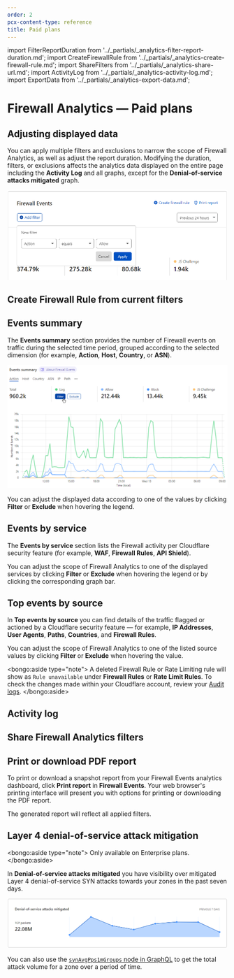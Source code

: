 ```yaml
---
order: 2
pcx-content-type: reference
title: Paid plans
---
```


import FilterReportDuration from '../_partials/_analytics-filter-report-duration.md';
import CreateFirewallRule from '../_partials/_analytics-create-firewall-rule.md';
import ShareFilters from '../_partials/_analytics-share-url.md';
import ActivityLog from '../_partials/_analytics-activity-log.md';
import ExportData from '../_partials/_analytics-export-data.md';

# Firewall Analytics — Paid plans

## Adjusting displayed data

You can apply multiple filters and exclusions to narrow the scope of Firewall Analytics, as well as adjust the report duration. Modifying the duration, filters, or exclusions affects the analytics data displayed on the entire page including the **Activity Log** and all graphs, except for the **Denial-of-service attacks mitigated** graph.

![Add a new filter in Firewall Analytics](../images/analytics-add-filter.png)

<FilterReportDuration />

## Create Firewall Rule from current filters

<CreateFirewallRule />

## Events summary

The **Events summary** section provides the number of Firewall events on traffic during the selected time period, grouped according to the selected dimension (for example, **Action**, **Host**, **Country**, or **ASN**).

![Filter Firewall Analytics by action](../images/analytics-events-summary.png)

You can adjust the displayed data according to one of the values by clicking **Filter** or **Exclude** when hovering the legend.

## Events by service

The **Events by service** section lists the Firewall activity per Cloudflare security feature (for example, **WAF**, **Firewall Rules**, **API Shield**).

You can adjust the scope of Firewall Analytics to one of the displayed services by clicking **Filter** or **Exclude** when hovering the legend or by clicking the corresponding graph bar.

## Top events by source

In **Top events by source** you can find details of the traffic flagged or actioned by a Cloudflare security feature — for example, **IP Addresses**, **User Agents**, **Paths**, **Countries**, and **Firewall Rules**.

You can adjust the scope of Firewall Analytics to one of the listed source values by clicking **Filter** or **Exclude** when hovering the value.

<bongo:aside type="note">
A deleted Firewall Rule or Rate Limiting rule will show as `Rule unavailable` under **Firewall Rules** or **Rate Limit Rules**. To check the changes made within your Cloudflare account, review your [Audit logs](https://support.cloudflare.com/hc/en-us/articles/115002833612-Understanding-Cloudflare-Audit-Logs).
</bongo:aside>

## Activity log

<ActivityLog />

<ExportData />

## Share Firewall Analytics filters

<ShareFilters />

## Print or download PDF report

To print or download a snapshot report from your Firewall Events analytics dashboard, click **Print report** in **Firewall Events**. Your web browser's printing interface will present you with options for printing or downloading the PDF report.

The generated report will reflect all applied filters.

## Layer 4 denial-of-service attack mitigation

<bongo:aside type="note">
Only available on Enterprise plans.
</bongo:aside>

In **Denial-of-service attacks mitigated** you have visibility over mitigated Layer 4 denial-of-service SYN attacks towards your zones in the past seven days.

![Denial-of-service attacks mitigated](../images/analytics-dos-attacks-mitigated.png)

You can also use the [`synAvgPps1mGroups` node in GraphQL](https://developers.cloudflare.com/analytics/graphql-api/features/data-sets) to get the total attack volume for a zone over a period of time.
